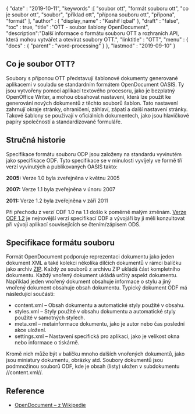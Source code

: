 {
  "date" : "2019-10-11",
  "keywords" :[ "soubor ott", "formát souboru ott", "co je soubor ott", "soubor", "příklad ott", "přípona souboru ott", "přípona", "formát" ],
  "author" : {
    "display_name" : "Kashif Iqbal"
},
  "draft" : "false",
  "toc" : true,
  "title" :"OTT - soubor šablony OpenDocument",
  "description":"Další informace o formátu souboru OTT a rozhraních API, která mohou vytvářet a otevírat soubory OTT.",
  "linktitle" : "OTT",
  "menu" : {
    "docs" : {
      "parent" : "word-processing"
}
},
  "lastmod" : "2019-09-10"
}

## Co je soubor OTT?

Soubory s příponou OTT představují šablonové dokumenty generované aplikacemi v souladu se standardním formátem OpenDocument OASIS. Ty jsou vytvořeny pomocí aplikací textového procesoru, jako je bezplatný OpenOffice Writer, a mohou obsahovat nastavení, která lze použít ke generování nových dokumentů z těchto souborů šablon. Tato nastavení zahrnují okraje stránky, ohraničení, záhlaví, zápatí a další nastavení stránky. Takové šablony se používají v oficiálních dokumentech, jako jsou hlavičkové papíry společností a standardizované formuláře.

## Stručná historie ##

Specifikace formátu souboru ODP jsou založeny na standardu vyvinutém jako specifikace ODF. Tyto specifikace se v minulosti vyvíjely ve formě tří verzí vyvinutých a publikovaných OASIS takto:

**2005:** Verze 1.0 byla zveřejněna v květnu 2005

**2007:** Verze 1.1 byla zveřejněna v únoru 2007

**2011:** Verze 1.2 byla zveřejněna v září 2011

Při přechodu z verzí ODF 1.0 na 1.1 došlo k poměrně malým změnám. [Verze ODF 1.2](https://www.oasis-open.org/standards#opendocumentv1.2) je nejnovější verzí specifikací ODF a vývojáři by ji měli konzultovat při vývoji aplikací souvisejících se čtením/zápisem ODS.

## Specifikace formátu souboru

Formát OpenDocument podporuje reprezentaci dokumentu jako jeden dokument XML a také kolekci několika dílčích dokumentů v rámci balíčku jako archiv [ZIP](/cs/compression/zip/). Každý ze souborů z archivu ZIP ukládá část kompletního dokumentu. Každý vnořený dokument ukládá určitý aspekt dokumentu. Například jeden vnořený dokument obsahuje informace o stylu a jiný vnořený dokument obsahuje obsah dokumentu. Typický dokument ODF má následující součásti:

* content.xml – Obsah dokumentu a automatické styly použité v obsahu.
* styles.xml – Styly použité v obsahu dokumentu a automatické styly použité v samotných stylech.
* meta.xml – metainformace dokumentu, jako je autor nebo čas poslední akce uložení.
* settings.xml – Nastavení specifická pro aplikaci, jako je velikost okna nebo informace o tiskárně.

Kromě nich může být v balíčku mnoho dalších vnořených dokumentů, jako jsou miniatury dokumentu, obrázky atd. Soubory dokumentů jsou podmnožinou souborů ODF, kde je obsah (listy) uložen v subdokumentu //content.xml//.

## Reference ##

* [OpenDocument – z Wikipedie](https://en.wikipedia.org/wiki/OpenDocument)

